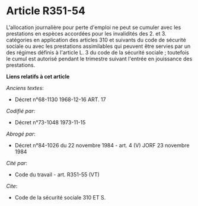 # Article R351-54

L'allocation journalière pour perte d'emploi ne peut se cumuler avec les prestations en espèces accordées pour les
invalidités des 2. et 3. catégories en application des articles 310 et suivants du code de sécurité sociale ou avec les
prestations assimilables qui peuvent être servies par un des régimes définis à l'article L. 3 du code de la sécurité
sociale ; toutefois le cumul est autorisé pendant le trimestre suivant l'entrée en jouissance des prestations.

**Liens relatifs à cet article**

_Anciens textes_:

  - Décret n°68-1130 1968-12-16 ART. 17

_Codifié par_:

  - Décret n°73-1048 1973-11-15

_Abrogé par_:

  - Décret n°84-1026 du 22 novembre 1984 - art. 4 (V) JORF 23 novembre 1984

_Cité par_:

  - Code du travail - art. R351-55 (VT)

_Cite_:

  - Code de la sécurité sociale 310 ET S.

